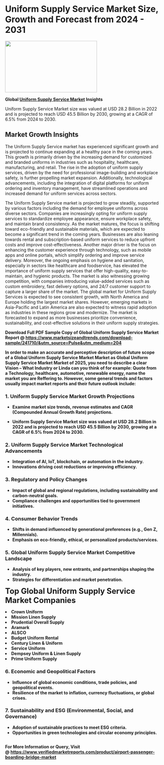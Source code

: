 <H1>Uniform Supply Service Market Size, Growth and Forecast from 2024 - 2031</H1><img class="aligncenter size-medium wp-image-584254" src="https://thirdeyenews.in/wp-content/uploads/2024/09/Global-Market-Research-300x168.jpeg" alt="" width="300" height="168" /><p><strong>Global&nbsp;<a href="https://www.marketsizeandtrends.com/download-sample/241710/&amp;utm_source=Pulse&amp;utm_medium=204">Uniform Supply Service Market</a> Insights</strong></p><p>Uniform Supply Service Market size was valued at USD 28.2 Billion in 2022 and is projected to reach USD 45.5 Billion by 2030, growing at a CAGR of 6.5% from 2024 to 2030.</p><p><h2>Market Growth Insights</h2> <p>The Uniform Supply Service market has experienced significant growth and is projected to continue expanding at a healthy pace in the coming years. This growth is primarily driven by the increasing demand for customized and branded uniforms in industries such as hospitality, healthcare, manufacturing, and retail. The rise in the adoption of uniform supply services, driven by the need for professional image-building and workplace safety, is further propelling market expansion. Additionally, technological advancements, including the integration of digital platforms for uniform ordering and inventory management, have streamlined operations and increased demand for uniform services across sectors.</p> <p><strong></strong></p> <p>The Uniform Supply Service market is projected to grow steadily, supported by various factors including the demand for employee uniforms across diverse sectors. Companies are increasingly opting for uniform supply services to standardize employee appearance, ensure workplace safety, and maintain brand consistency. As the market matures, the focus is shifting toward eco-friendly and sustainable materials, which are expected to become a significant trend in the coming years. Businesses are also leaning towards rental and subscription-based uniform services to reduce upfront costs and improve cost-effectiveness. Another major driver is the focus on enhancing the customer experience through technology, such as mobile apps and online portals, which simplify ordering and improve service delivery. Moreover, the ongoing emphasis on hygiene and sanitation, especially in sectors like healthcare and foodservice, has elevated the importance of uniform supply services that offer high-quality, easy-to-maintain, and hygienic products. The market is also witnessing growing competition, with companies introducing value-added services such as custom embroidery, fast delivery options, and 24/7 customer support to capture a larger share of the market. The global market for Uniform Supply Services is expected to see consistent growth, with North America and Europe holding the largest market shares. However, emerging markets in Asia-Pacific and Latin America are also expected to witness rapid adoption as industries in these regions grow and modernize. The market is forecasted to expand as more businesses prioritize convenience, sustainability, and cost-effective solutions in their uniform supply strategies. <p><strong></p><p><span class=""><strong>Download Full PDF Sample Copy of Global Uniform Supply Service Market Report</strong> @ <a href="https://www.marketsizeandtrends.com/download-sample/241710/&amp;utm_source=Pulse&amp;utm_medium=204" target="_blank">https://www.marketsizeandtrends.com/download-sample/241710/&amp;utm_source=Pulse&amp;utm_medium=204</a></span></p><p>In order to make an accurate and perceptive description of future scope of a Global&nbsp;Uniform Supply Service Market Market as Global&nbsp;Uniform Supply Service Market Market of 2025, you need to describe a clear Vision &ndash; What Industry or Linda can you think of for example: Quote from a Technology, healthcare, automotive, renewable energy, name the market you are Reffering to. However, some general trends and factors usually impact market reports and their future outlook include:</p><h3>1.&nbsp;<strong>Uniform Supply Service Market Growth Projections</strong></h3><ul><li>Examine market size trends, revenue estimates and CAGR (Compounded Annual Growth Rate) projections.</li><li><p>Uniform Supply Service Market size was valued at USD 28.2 Billion in 2022 and is projected to reach USD 45.5 Billion by 2030, growing at a CAGR of 6.5% from 2024 to 2030.</p></li></ul><h3>2.&nbsp;<strong>Uniform Supply Service Market Technological Advancements</strong></h3><ul><li>Integration of AI, IoT, blockchain, or automation in the industry.</li><li>Innovations driving cost reductions or improving efficiency.</li></ul><h3>3.&nbsp;<strong>Regulatory and Policy Changes</strong></h3><ul><li>Impact of global and regional regulations, including sustainability and carbon-neutral goals.</li><li>Compliance challenges and opportunities tied to government initiatives.</li></ul><h3>4.&nbsp;<strong>Consumer Behavior Trends</strong></h3><ul><li>Shifts in demand influenced by generational preferences (e.g., Gen Z, Millennials).</li><li>Emphasis on eco-friendly, ethical, or personalized products/services.</li></ul><h3>5.&nbsp;<strong>Global Uniform Supply Service Market Competitive Landscape</strong></h3><ul><li>Analysis of key players, new entrants, and partnerships shaping the industry.</li><li>Strategies for differentiation and market penetration.</li></ul><p data-pm-slice="1 1 []"><span style="color: inherit; font-family: inherit; font-size: 25px;">Top Global Uniform Supply Service Market Companies</span></p><div class="" data-test-id=""><p><li>Crown Uniform</li><li> Mission Linen Supply</li><li> Prudential Overall Supply</li><li> Aramark</li><li> ALSCO</li><li> Budget Uniform Rental</li><li> Century Linen & Uniform</li><li> Service Uniform</li><li> Dempsey Uniform & Linen Supply</li><li> Prime Uniform Supply</li></p></div><h3>6.&nbsp;<strong>Economic and Geopolitical Factors</strong></h3><ul><li>Influence of global economic conditions, trade policies, and geopolitical events.</li><li>Resilience of the market to inflation, currency fluctuations, or global crises.</li></ul><h3>7.&nbsp;<strong>Sustainability and ESG (Environmental, Social, and Governance)</strong></h3><ul><li>Adoption of sustainable practices to meet ESG criteria.</li><li>Opportunities in green technologies and circular economy principles.</li></ul><h2><strong style="font-size: 14px;">For More Information or Query, Visit @&nbsp;</strong><a style="background-color: #ffffff; font-size: 14px;" href="https://www.marketsizeandtrends.com/report/uniform-supply-service-market/" target="_blank">https://www.verifiedmarketreports.com/product/airport-passenger-boarding-bridge-market</a></h2>
